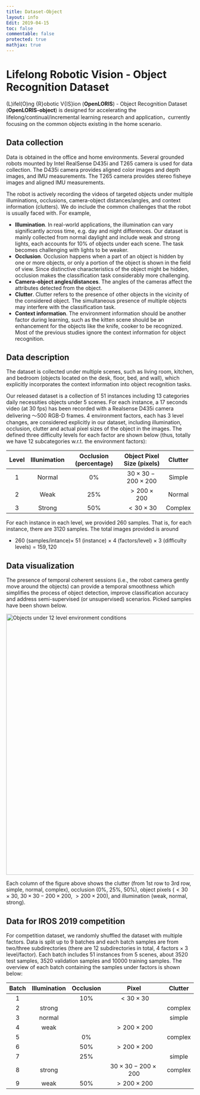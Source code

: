 ```yaml
---
title: Dataset-Object
layout: info
Edit: 2019-04-15
toc: false
commentable: false
protected: true
mathjax: true
---
```


# Lifelong Robotic Vision - Object Recognition Dataset 

(L)ifel(O)ng {R}obotic V{IS}ion (**OpenLORIS**) - Object Recognition Dataset (**OpenLORIS-object**) is designed for accelerating the lifelong/continual/incremental learning research and application，currently focusing on the common objects existing in the home scenario. 

## Data collection
Data is obtained in the office and home environments. Several grounded robots mounted by Intel RealSense D435i and T265 camera is used for data collection. The D435i camera provides aligned color images and depth images, and IMU measurements. The T265 camera provides stereo fisheye images and aligned IMU measurements. 

The robot is actively recording the videos of targeted objects under multiple illuminations, occlusions, camera-object distances/angles, and context information (clutters). We do include the common challenges that the robot is usually faced with. For example,

- **Illumination**. In real-world applications, the illumination can vary significantly across time, e.g. day and night differences. Our dataset is mainly collected from normal daylight and include weak and strong lights, each accounts for $10\%$ of objects under each scene. The task becomes challenging with lights to be weaker.
- **Occlusion**. Occlusion happens when a part of an object is hidden by one or more objects, or only a portion of the object is shown in the field of view. Since distinctive characteristics of the object might be hidden, occlusion makes the classification task considerably more challenging.  
- **Camera-object angles/distances**. The angles of the cameras affect the attributes detected from the object. 
- **Clutter**. Clutter refers to the presence of other objects in the vicinity of the considered object. The simultaneous presence of multiple objects may interfere with the classification task.
- **Context information**. The environment information should be another factor during learning, such as the kitten scene should be an enhancement for the objects like the knife, cooker to be recognized. Most of the previous studies ignore the context information for object recognition.

## Data description
The dataset is collected under multiple scenes, such as living room, kitchen, and bedroom (objects located on the desk, floor, bed, and wall), which explicitly incorporates the context information into object recognition tasks. 

Our released dataset is a collection of $51$ instances including $13$ categories daily necessities objects under $5$ scenes. For each instance, a $17$ seconds video (at $30$ fps) has been recorded with a Realsense D435i camera delivering ～$500$ RGB-D frames. $4$ environment factors, each has $3$ level changes, are considered explicitly in our dataset, including illumination, occlusion, clutter and actual pixel sizes of the object in the images. The defined three difficulty levels for each factor are shown below (thus, totally we have $12$ subcategories w.r.t. the environment factors):


| Level | Illunimation        | Occlusion (percentage)        | Object Pixel Size (pixels)  | Clutter| 
| :-------------: |:-------------:| :-------------:|:-------------:|:-------------:|
| 1| Normal | $0\%$| $30 \times 30-200\times 200$| Simple |
| 2| Weak      | $25\%$ | $> 200 \times 200$ | Normal
| 3 | Strong      | $50\%$      |   $< 30 \times 30$ | Complex|

For each instance in each level, we provided $260$ samples. That is, for each instance, there are $3120$ samples. The total images provided is around 

- $260$ (samples/intance)$\times$ $51$ (instance) $\times$ $4$ (factors/level) $\times$ $3$ (difficulty levels) = $159,120$ 

## Data visualization

The presence of temporal coherent sessions (i.e., the robot camera gently move around the objects) can provide a temporal smoothness which simplifies the process of object detection, improve classification accuracy and address semi-supervised (or unsupervised) scenarios. Picked samples have been shown below. 


<img src="https://lifelong-robotic-vision.github.io/about/object.gif" alt="Objects under 12 level environment conditions" width="700">


Each column of the figure above shows the clutter (from 1st row to 3rd row, simple, normal, complex), occlusion ($0\%$, $25\%$, $50\%$), object pixels ($< 30 \times 30$, $30 \times 30 - 200 \times 200$, $> 200 \times 200$), and illumination (weak, normal, strong).

<!--
## Data structure

ourDataset/
  |
  | ------ scene#1/
  | ------ | ------ illumination/
  | ------ | ------ | ------ normal/
  | ------ | ------ | ------ | ------ obj1/
  | ------ | ------ | ------ | ------ frame001.jpg - frame259.jpg
  | ------ | ------ | ------ | ------ obj2/
  | ------ | ------ | ------ | ------ frame001.jpg - frame259.jpg
  | ------ | ------ | ------ | ------ ...
  | ------ | ------ | ------ strong/
  | ------ | ------ | ------ ...
  | ------ | ------ | ------ weak/
  | ------ | ------ | ------ ...
  | ------ | ------ occlusion/
  | ------ | ------ | ------ 0%/
  | ------ | ------ | ------ | ------ obj1/
  | ------ | ------ | ------ | ------ frame001.jpg - frame259.jpg
  | ------ | ------ | ------ | ------ obj2/
  | ------ | ------ | ------ | ------ frame001.jpg - frame259.jpg
  | ------ | ------ | ------ | ------ ...
  | ------ | ------ | ------ 25%/
  | ------ | ------ | ------ ...
  | ------ | ------ | ------ 50%/
  | ------ | ------ | ------ ...
  | ------ | ------ pixel/
  | ------ | ------ | ------ 30/
  | ------ | ------ | ------ | ------ obj1/
  | ------ | ------ | ------ | ------ frame001.jpg - frame259.jpg
  | ------ | ------ | ------ | ------ obj2/
  | ------ | ------ | ------ | ------ frame001.jpg - frame259.jpg
  | ------ | ------ | ------ | ------ ...
  | ------ | ------ | ------ 30-200/
  | ------ | ------ | ------ ...
  | ------ | ------ | ------ 200/
  | ------ | ------ | ------ ...
  | ------ | ------ clutter/
  | ------ | ------ | ------ Complex/
  | ------ | ------ | ------ | ------ obj1/
  | ------ | ------ | ------ | ------ frame001.jpg - frame259.jpg
  | ------ | ------ | ------ | ------ obj1/
  | ------ | ------ | ------ | ------ frame001.jpg - frame259.jpg
  | ------ | ------ | ------ | ------ ...
  | ------ | ------ | ------ Simple/
  | ------ | ------ | ------ ...
  | ------ | ------ | ------ Normal/
  | ------ | ------ | ------ ...
  | ------ scene#2/
  | ------ ...
--->

## Data for IROS 2019 competition 
For competition dataset, we randomly shuffled the dataset with multiple factors. Data is split up to $9$ batches and each batch samples are from two/three subdirectories (there are $12$ subdirectories in total, 4 factors $\times$ 3 level/factor). Each batch includes $51$ instances from $5$ scenes, about $3520$ test samples, $3520$ validation samples and $10000$ training samples. The overview of each batch containing the samples under factors is shown below:

|Batch| Illumination | Occlusion | Pixel | Clutter
| :-------------: |:-------------:| :-------------:|:-------------:|:-------------:|
|1	|		 |	$10\%$ | $< 30 \times 30$| |
|2	|	strong |	 | | complex|
|3	|	normal	 |	| | simple |
|4	|	weak	 |	 | $> 200 \times 200$|  |
|5	|		 |	$0\%$ | | complex|
|6	|		 |	$50\%$ | $> 200 \times 200$ | | 
|7	|		 |	$25\%$ | | simple|
|8	|	strong |	 | $30 \times 30 - 200 \times 200$ | complex | 
|9	|	weak	 |	$50\%$ | $> 200 \times 200$ | |





















